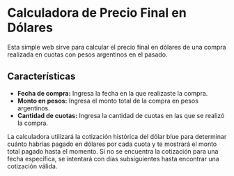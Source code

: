 # Calculadora de Precio Final en Dólares

Esta simple web sirve para calcular el precio final en dólares de una compra realizada en cuotas con pesos argentinos en el pasado. 

## Características

- **Fecha de compra:** Ingresa la fecha en la que realizaste la compra.
- **Monto en pesos:** Ingresa el monto total de la compra en pesos argentinos.
- **Cantidad de cuotas:** Ingresa la cantidad de cuotas en las que se realizó la compra.

La calculadora utilizará la cotización histórica del dólar blue para determinar cuánto habrías pagado en dólares por cada cuota y te mostrará el monto total pagado hasta el momento. Si no se encuentra la cotización para una fecha específica, se intentará con días subsiguientes hasta encontrar una cotización válida.

